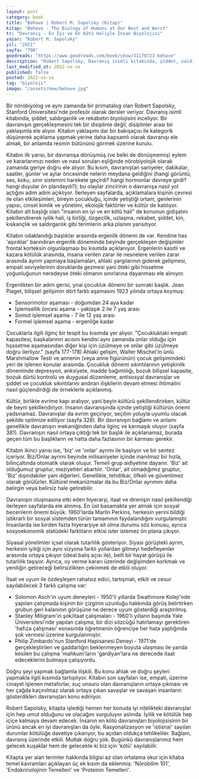 ```yaml
---
layout: post
category: book
title: "Behave | Robert M. Sapolsky (Kitap)"
kitap: "Behave - The Biology of Humans at Our Best and Worst"
tr: "Davranış - En İyi ve En Kötü Haliyle İnsan Biyolojisi"
yazar: "Robert M. Sapolsky"
yil: "2021"
sayfa: "790"
goodreads: "https://www.goodreads.com/book/show/31170723-behave"
description: "Robert Sapolsky, Davranış isimli kitabında, şiddet, saldırganlık ve rekabetin biyolojisini inceliyor. Bir davranışın gerçekleşmesini tek bir disiplinle değil, disiplinler arası bir yaklaşımla ele alıyor."
last_modified_at: 2022-xx-xx
published: false
posted: 2022-xx-xx
tag: "biyoloji"
image: "/assets/new/behave.jpg"
---
```


Bir nörobiyolog ve aynı zamanda bir primatalog olan Robert Sapolsky, Stanford Üniversitesi'nde profesör olarak dersler veriyor. Davranış isimli kitabında, şiddet, saldırganlık ve rekabetin biyolojisini inceliyor. Bir davranışın gerçekleşmesini tek bir disiplinle değil, disiplinler arası bir yaklaşımla ele alıyor. Kitabın yaklaşımı dar bir bakışaçısı ile kategorik düşünerek açıklama yapmak yerine daha kapsamlı olarak davranışı ele almak, bir anlamda resmin bütününü görmek üzerine kurulu. 

Kitabın ilk yarısı, bir davranışa dönüşmüş (ve belki de dönüşmemiş) eylem ve kararlarımızı neden ve nasıl soruları eşliğinde nörobiyolojik olarak zamanda geriye doğru ele alıyor. Bu kısım, davranıştan saniyeler, dakikalar, saatler, günler ve aylar öncesinde nelerin meydana geldiğini (hangi görüntü, ses, koku, sinir sistemini harekete geçirdi? hangi hormonlar devreye girdi? hangi duyular ön plandaydı?); bu olaylar zincirinin o davranışa nasıl yol açtığını adım adım açıklıyor. İlerleyen sayfalarda, açıklamalara kişinin çevresi ile olan etkileşimleri, bireyin çocukluğu, içinde yetiştiği ortam, genlerinin yapısı, cinsel kimlik ve yönelimi, ekolojik faktörler ve kültür de katılıyor. Kitabın alt başlığı olan "insanın en iyi ve en kötü hali" de konunun gidişatını şekillendirerek iyilik hali, iş birliği, özgecilik, uzlaşma, rekabet, şiddet, kin, kıskançlık ve saldırganlık gibi terimlerin arka planını yansıtıyor.

Kitabın odaklandığı başlıklar arasında ergenlik dönemi de var. Kendine has 'aşırıklar' barındıran ergenlik döneminde beyinde gerçekleşen değişimler frontal korteksin olgunlaşması bu kısımda açıklanıyor. Ergenlerin kasıtlı ve kazara kötülük arasında, insana verilen zarar ile nesnelere verilen zarar arasında ayrım yapmaya başlamaları, ahlaki yargılarının giderek gelişmesi, empati seviyelerinin doruklarda gezmesi yani öteki gibi hissetme yoğunluğunun neredeyse öteki olmanın sınırlarına dayanması ele alınıyor. 

Ergenlikten bir adım gerisi, ynai çocukluk dönemi bir sonraki başlık. Jean Piaget, bilişsel gelişimin dört farklı aşamasını 1923 yılında ortaya koymuş:
* Sensorimotor aşaması - doğumdan 24 aya kadar
* İşlemsellik öncesi aşama - yaklaşık 2 ile 7 yaş arası
* Somut işlemsel aşama - 7 ile 12 yaş arası
* Formel işlemsel aşama - ergenliğe kadar

Çocuklarla ilgili ilginç bir tespit bu kısımda yer alıyor. "Çocukluktaki empati kapasitesi, başkalarının acısını kendisi aynı zamanda onlar olduğu için hşssetme aşamasından diğer kişi için üzülmeye ve onlar gibi üzülmeye doğru ilerliyor." (sayfa 177-178) Ahlaki gelişim, Walter Mischel'in ünlü Marshmallow Testi ve annenin (veya anne figürünün) çocuk gelişimindeki yeri de işlenen konular arasında. Çocukluk dönemi sıkıntılarının yetişkinlik döneminde depresyon, anksiyete, madde bağımlılığı, bozuk bilişsel kapasite, bozuk dürtü kontrolü ve duygusal düzenleme, antisosyal davranışlar ve şiddet ve çocukluk sıkıntılarını andıran ilişkilerin devam etmesi ihtimalini nasıl güçlendirdiği de örneklerle açıklanmış.

Kültür, birlikte evrime kapı aralıyor, yani beyin kültürü şekillendirirken, kültür de beyni şekillendiriyor. İnsanın davranışında içinde yetiştiği kültürün önemi yadsınamaz. Davranışlar da evrim geçiriyor, seçilim yoluyla uyumlu olacak şekilde optimize ediliyor (sayfa 328). Bir davranışın bağlamı ve anlamı genellikle davranışın mekaniğinden daha ilginç ve karmaşık oluyor (sayfa 381). Davranışın nasıl ortaya çıktığı tek bir başlık ile açıklanamaz, burada geçen tüm bu başlıkların ve hatta daha fazlasının bir karması gerekir. 

Kitabın ikinci yarısı ise, 'biz' ve 'onlar' ayrımı ile başlıyor ve bir sentez içeriyor. Biz/Onlar ayrımı beyinde milisaniyeler içinde inanılmaz bir hızla, bilinçaltında otomatik olarak oluşur. Temeli grup aidiyetine dayanır. 'Biz' ait olduğumuz gruptur, meziyetleri abartılır. 'Onlar', ait olmadığımız gruptur, 'Biz' dışındakiler yani diğerleri. Genellikle, tehditkar, öfkeli ve güvenilmez olarak görülürler. Kültürel mekanizmalar da bu Biz/Onlar ayrımını daha belirgin veya belirsiz hale getirebilir. 

Davranışın oluşmasına etki eden hiyerarşi, itaat ve direnişin nasıl şekillendiği ilerleyen sayfalarda ele alınmış. En üst basamakta yer almak için sosyal becerilerin önemi büyük. 1960'larda Marlin Perkins, herkesin yerini bildiği istikrarlı bir sosyal sistemden türün tamamının faydalandığını vurgulamıştır. İnsanlarda ise birden fazla hiyerarşiye ait olma durumu söz konusu, ayrıca sosyoekonomik statüdeki farklıların etkisi ister istemez ön plana çıkıyor. 

Siyasal yönelimler içsel olarak tutarlılık gösteriyor. Siyasi görüşteki ayrım, herkesin iyiliği için aynı vizyona farklı yollardan gitmeyi hedefleyenler arasında ortaya çıkıyor (ideal balış açısı ile), belli bir hayat görüşü ile tutarlılık taşıyor. Ayrıca, oy verme kararı üzerinde değişimden korkmak ve yeniliğin getireceği belirsizlikten çekinmek de etkili oluyor. 

İtaat ve uyum ile özdeşleşen rahatsız edici, tartışmalı, etkili ve cesur sayılabilecek 3 farklı çalışma var:
* Solomon Asch'in uyum deneyleri - 1950'li yıllarda Swathmore Koleji'nde yapılan çalışmada kişinin bir çizginin uzunluğu hakkında görüş belirtirken grubun geri kalanının görüşüne ne derece uyum gösterdiği araştırılmış.
* Stanley Miligram'ın şok/itaat çalışmaları - 1960'lı yılların başında Yale Üniversitesi'nde yapılan çalışma, bir dizi sözcüğü hatırlamayı gerektiren 'hafıza çalışması' esnasında öğretmenin öğrenciye her hata yaptığında şok vermesi üzerine kurgulanmıştır. 
* Philip Zimbardo'nun Stanford Hapisanesi Deneyi - 1971'de gerçekleştirilen ve gaddarlığın beklenmeyen boyuta ulaşması ile yarıda kesilen bu çalışma 'mahkum'ların 'gardiyan'lara ne derecede itaat edeceklerini bulmaya çalışıyordu. 

Doğru şeyi yapmak bağlamla ilişkili. Bu konu ahlak ve doğru şeyleri yapmakla ilgili kısımda tartışılıyor. Kitabın son sayfaları ise, empati, üzerine cinayet işlenen metaforlar, suç unsuru olan davranışların ortaya çıkması ve her çağda kaçınılmaz olarak ortaya çıkan savaşlar ve savaşan insanların gösterdikleri davranışları konu ediniyor.

Robert Sapolsky, kitapta işlediği hemen her konuda iyi nitelikteki davranışlar için hep umut olduğunu ve olacağını vurguluyor aslında. İyilik ve kötülük hep içiçe kalmaya devam edecek. İnsanın en kötü davranışları biyolojisisinin bir ürünü ancak en iyi davranışları da öyle. Rasyonalizasyon ve 'istisnai' sayılan durumlar kötülüğe davetiye çıkarıyor, bu açıdan oldukça tehlikeliler. Bağlam, davranış üzerinde etkili. Mutlak doğru yok. Bugünkü davranışlarımız hem gelecek kuşaklar hem de gelecekte ki biz için 'kötü' sayılabilir. 

Kitapta yer alan terimler hakkında bilgisi az olan ortalama okur için kitaba temel kavramları açıklayan üç ek kısım da eklenmiş: 'Nörobilim 101', 'Endokrinolojinin Temelleri' ve 'Proteinin Temelleri'.
